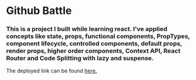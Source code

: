 # Github Battle
### This is a project I built while learning react. I've applied concepts like state, props, functional components, PropTypes, component lifecycle, controlled components, default props, render props, higher order components, Context API, React Router and Code Splitting with lazy and suspense.
The deployed link can be found [here.](https://naughty-nobel-07e710.netlify.app)